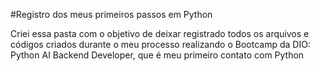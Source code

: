 #Registro dos meus primeiros passos em Python

Criei essa pasta com o objetivo de deixar registrado todos os arquivos e códigos criados durante o meu processo realizando o Bootcamp da DIO: Python AI Backend Developer, que é meu primeiro contato com Python
